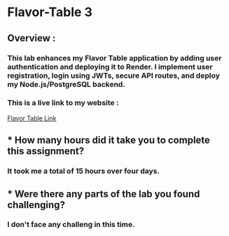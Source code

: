 # Flavor-Table 3

## Overview :

### This lab enhances my Flavor Table application by adding user authentication and deploying it to Render. I implement user registration, login using JWTs, secure API routes, and deploy my Node.js/PostgreSQL backend.

### This is a live link to my website :

[Flavor Table Link](https://flavor-table-ejr2.onrender.com)

## * How many hours did it take you to complete this assignment?

### It took me a total of 15 hours over four days.

## * Were there any parts of the lab you found challenging?

### I don't face any challeng in this time.
